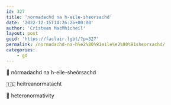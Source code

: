 ```yaml
---
id: 327
title: 'nòrmadachd na h-eile-sheòrsachd'
date: '2022-12-15T14:26:26+00:00'
author: 'Crìstean MacMhìcheil'
layout: post
guid: 'https://faclair.lgbt/?p=327'
permalink: /normadachd-na-h%e2%80%91eile%e2%80%91sheorsachd/
categories:
    - gd
---
```


&#x1f3f4;&#xe0067;&#xe0062;&#xe0073;&#xe0063;&#xe0074;&#xe007f; nòrmadachd na h-eile-sheòrsachd

&#x1f1ee;&#x1f1ea; heitreanormatacht

&#x1f3f4;&#xe0067;&#xe0062;&#xe0065;&#xe006e;&#xe0067;&#xe007f; heteronormativity